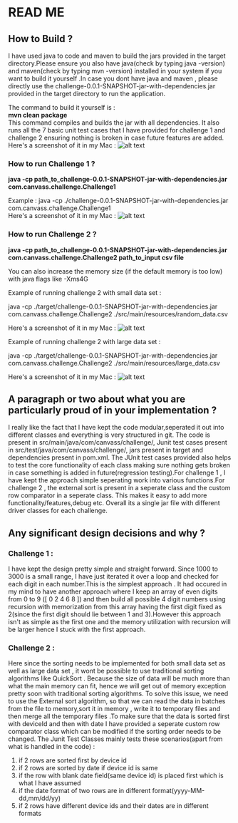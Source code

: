 # READ ME 

## How to Build ?
I have used java to code and maven to build the jars provided in the target directory.Please ensure you also have java(check by typing java -version)  and maven(check by typing mvn -version) installed in your system if you want to build it yourself .In case you dont have java and maven , please directly use the challenge-0.0.1-SNAPSHOT-jar-with-dependencies.jar provided in the target directory to run the application.  

The command to build it yourself is :   
**mvn clean package**  
This command compiles and builds the jar with all dependencies. It also runs all the 7 basic unit test cases that I have provided for challenge 1 and challenge 2 ensuring nothing is broken in case future features are added.  
Here's a screenshot of it in my Mac :
![alt text](https://github.com/riksigi/challenge/blob/3da9b7f2d27642284f26a381b626685e97fcc172/screenshots/build.png)

### How to run Challenge 1 ?
**java -cp path_to_challenge-0.0.1-SNAPSHOT-jar-with-dependencies.jar com.canvass.challenge.Challenge1**  

Example :
java -cp ./challenge-0.0.1-SNAPSHOT-jar-with-dependencies.jar com.canvass.challenge.Challenge1  
Here's a screenshot of it in my Mac :
![alt text](https://github.com/riksigi/challenge/blob/master/screenshots/runChallenge1.png)

### How to run Challenge 2 ?

**java -cp path_to_challenge-0.0.1-SNAPSHOT-jar-with-dependencies.jar com.canvass.challenge.Challenge2 path_to_input csv file**  

You can also increase the memory size (if the default memory is too low) with java flags like -Xms4G  

Example of running challenge 2 with small data set :  

java -cp ./target/challenge-0.0.1-SNAPSHOT-jar-with-dependencies.jar com.canvass.challenge.Challenge2 ./src/main/resources/random_data.csv  

Here's a screenshot of it in my Mac :
![alt text](https://github.com/riksigi/challenge/blob/master/screenshots/runChallenge2WithSmallDataSet.png)

Example of running challenge 2 with large data set :  

java -cp ./target/challenge-0.0.1-SNAPSHOT-jar-with-dependencies.jar com.canvass.challenge.Challenge2 ./src/main/resources/large_data.csv  

Here's a screenshot of it in my Mac :
![alt text](https://github.com/riksigi/challenge/blob/master/screenshots/runChallenge2WithLargeDataSet.png)


## A paragraph or two about what you are particularly proud of in your implementation ?
I really like the fact that I have kept the code modular,seperated it out into different classes and everything is very structured in git.
The code is present in src/main/java/com/canvass/challenge/, Junit test cases present in src/test/java/com/canvass/challenge/, jars present in target and dependencies present in pom.xml.
The JUnit test cases provided  also helps to test the core functionality of each class making sure nothing gets broken in case something is added in future(regression testing).For challenge 1 , I have kept the approach simple seperating work into various functions.For challenge 2 , the external sort is present in a seperate class and the custom row comparator in a seperate class. This makes it easy to add more functionality/features,debug etc. 
Overall its a single jar file with different driver classes for each challenge.


## Any significant design decisions and why ?
### Challenge 1 :
I have kept the design  pretty simple and straight forward. Since 1000 to 3000 is a small range, I have just iterated it over a loop and checked for each digit in each number.This is the simplest approach . It had occured in my mind to have another approach where I keep an array of even digits from 0 to 9 ([ 0 2 4 6 8 ]) and then build all possible 4 digit numbers using recursion with memorization from this array having the first digit fixed as 2(since the first digit should lie between 1 and 3).However this approach isn't as simple as the first one and the memory utilization with recursion will be larger hence I stuck with the first approach.

### Challenge 2 :
Here since the sorting needs to be implemented for both small data set as well as large data set , it wont be possible to use traditional sorting algorithms like QuickSort . Because the size of data will be much more than what the main memory can fit, hence we will get out of memory exception pretty soon with traditional sorting algorithms. To solve this issue, we need to use the External sort algorithm, so that we can read the data in batches from the file to memory,sort it in memory , write it to temporary files and then merge all the temporary files .To make sure that the data is sorted first with deviceId and then with date I have provided a seperate custom row comparator class which can be modified if the sorting order needs to be changed. 
The Junit Test Classes mainly tests these scenarios(apart from what is handled in the code) : 
1) if 2 rows are sorted first by device id
2) if 2 rows are sorted by date if device id is same
3) if the row with blank date field(same device id) is placed first which is what I have assumed
4) if the date format of two rows are in different format(yyyy-MM-dd,mm/dd/yy)
5) if 2 rows have different device ids and their dates are in different formats

